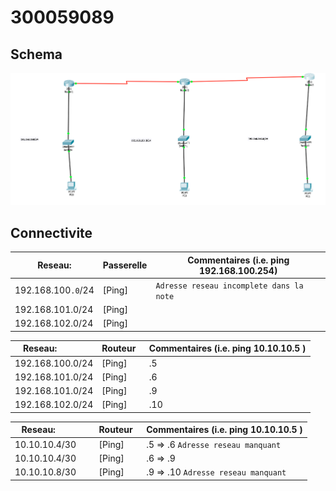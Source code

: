 # 300059089

## Schema

![alt tag](./300059089.png)

## Connectivite

| Reseau:             |  Passerelle | Commentaires (i.e. ping 192.168.100.254)|
|---------------------|-------------|-----------------------------------------| 
| 192.168.100`.0`/24  | [Ping]      | `Adresse reseau incomplete dans la note`|
| 192.168.101.0/24    | [Ping]      |                                         |
| 192.168.102.0/24    | [Ping]      |                                         |

| Reseau:             |  Routeur    | Commentaires (i.e. ping 10.10.10.5 )    |
|---------------------|-------------|-----------------------------------------| 
| 192.168.100.0/24    | [Ping]      | .5                                      |
| 192.168.101.0/24    | [Ping]      | .6                                      |
| 192.168.101.0/24    | [Ping]      | .9                                      |
| 192.168.102.0/24    | [Ping]      | .10                                     |

| Reseau:             |  Routeur    | Commentaires (i.e. ping 10.10.10.5 )    |
|---------------------|-------------|-----------------------------------------| 
| 10.10.10.4/30       | [Ping]      | .5 => .6  `Adresse reseau manquant`     |
| 10.10.10.4/30       | [Ping]      | .6 => .9                                |
| 10.10.10.8/30       | [Ping]      | .9 => .10 `Adresse reseau manquant`     |
